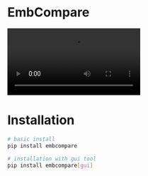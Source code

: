 # EmbCompare


![A short overview of embcompare graphical user interface ](.assets/overview.webm)

# Installation

```bash
# basic install
pip install embcompare

# installation with gui tool
pip install embcompare[gui]
```